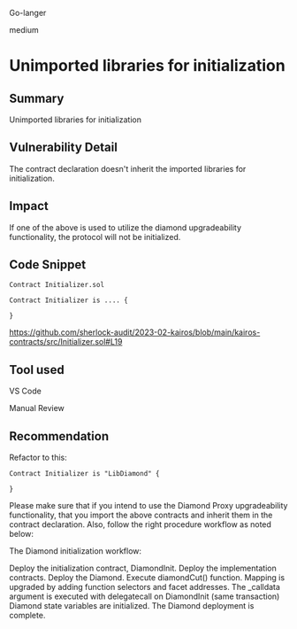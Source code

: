 Go-langer

medium

# Unimported libraries for initialization

## Summary
Unimported libraries for initialization


## Vulnerability Detail
The contract declaration doesn't inherit the imported libraries for initialization.

## Impact
If one of the above is used to utilize the diamond upgradeability functionality, the protocol will not be initialized.


## Code Snippet
```solidity
Contract Initializer.sol

Contract Initializer is .... {

}
```
https://github.com/sherlock-audit/2023-02-kairos/blob/main/kairos-contracts/src/Initializer.sol#L19

## Tool used
VS Code

Manual Review

## Recommendation
Refactor to this:

```solidity
Contract Initializer is "LibDiamond" {

}
```
Please make sure that if you intend to use the Diamond Proxy upgradeability functionality, 
that you import the above contracts and inherit them in the contract declaration.
Also, follow the right procedure workflow as noted below:

The Diamond initialization workflow:

Deploy the initialization contract, DiamondInit.
Deploy the implementation contracts.
Deploy the Diamond.
Execute diamondCut() function.
Mapping is upgraded by adding function selectors and facet addresses.
The _calldata argument is executed with delegatecall on DiamondInit (same transaction)
Diamond state variables are initialized.
The Diamond deployment is complete.
